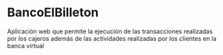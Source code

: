 # BancoElBilleton
Aplicación web que permite la ejecución de las transacciones realizadas por los cajeros además de las actividades realizadas por los clientes en la banca virtual

